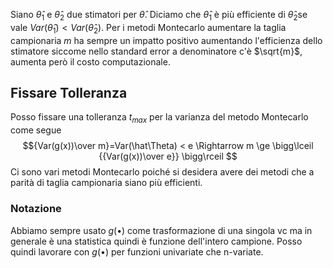 Siano $\hat \theta_1$ e $\hat \theta_2$ due stimatori per $\hat \theta$. Diciamo che $\hat \theta_1$ è più efficiente di $\hat \theta_2$se vale $Var(\hat \theta_1)<Var(\hat \theta_2)$. 
Per i metodi Montecarlo aumentare la taglia campionaria $m$ ha sempre un impatto positivo aumentando l'efficienza dello stimatore siccome nello standard error a denominatore c'è $\sqrt{m}$, aumenta però il costo computazionale. 

## Fissare Tolleranza
Posso fissare una tolleranza $t_{max}$ per la varianza del metodo Montecarlo come segue  $${Var(g(x))\over m}=Var(\hat\Theta) < e \Rightarrow m \ge \bigg\lceil {{Var(g(x))\over e}} \bigg\rceil $$Ci sono vari metodi Montecarlo poiché si desidera avere dei metodi che a parità di taglia campionaria siano più efficienti. 

### Notazione
Abbiamo sempre usato $g(\bullet)$ come trasformazione di una singola vc ma in generale è una statistica quindi è funzione dell'intero campione. Posso quindi lavorare con $g(\bullet)$ per funzioni univariate che n-variate. 